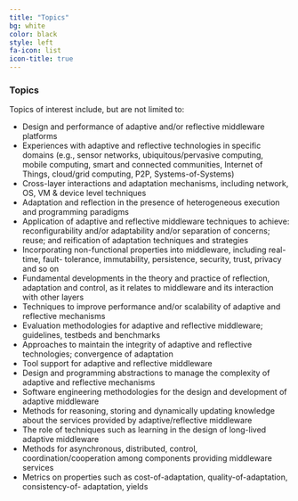 ```yaml
---
title: "Topics"
bg: white
color: black
style: left
fa-icon: list
icon-title: true
---
```


### Topics

Topics of interest include, but are not limited to:

* Design and performance of adaptive and/or reflective middleware platforms
* Experiences with adaptive and reflective technologies in specific domains (e.g., sensor
networks, ubiquitous/pervasive computing, mobile computing, smart and connected
communities, Internet of Things, cloud/grid computing, P2P, Systems-of-Systems)
* Cross-layer interactions and adaptation mechanisms, including network, OS, VM & device
level techniques
* Adaptation and reflection in the presence of heterogeneous execution and programming
paradigms
* Application of adaptive and reflective middleware techniques to achieve: reconfigurability
and/or adaptability and/or separation of concerns; reuse; and reification of adaptation
techniques and strategies
* Incorporating non-functional properties into middleware, including real-time, fault-
tolerance, immutability, persistence, security, trust, privacy and so on
* Fundamental developments in the theory and practice of reflection, adaptation and control,
as it relates to middleware and its interaction with other layers
* Techniques to improve performance and/or scalability of adaptive and reflective
mechanisms
* Evaluation methodologies for adaptive and reflective middleware; guidelines, testbeds and
benchmarks
* Approaches to maintain the integrity of adaptive and reflective technologies; convergence of
adaptation
* Tool support for adaptive and reflective middleware
* Design and programming abstractions to manage the complexity of adaptive and reflective
mechanisms
* Software engineering methodologies for the design and development of adaptive middleware
* Methods for reasoning, storing and dynamically updating knowledge about the services provided by adaptive/reflective middleware
* The role of techniques such as learning in the design of long-lived adaptive middleware
* Methods for asynchronous, distributed, control, coordination/cooperation among
components providing middleware services
* Metrics on properties such as cost-of-adaptation, quality-of-adaptation, consistency-of-
adaptation, yields

